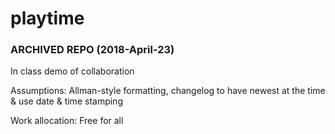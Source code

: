 # playtime

### ARCHIVED REPO (2018-April-23)



In class demo of collaboration

Assumptions: Allman-style formatting, changelog to have newest at the time & use date & time stamping

Work allocation:
Free for all
